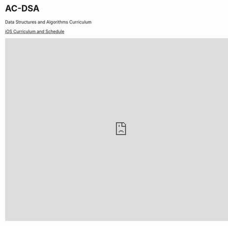 # AC-DSA
Data Structures and Algorithms Curriculum

[iOS Curriculum and Schedule](https://docs.google.com/document/d/1mdMUHAD_PwUDIzfxEkZoLi8C7_g0Wp3quH7Q-qT-hx8/edit?usp=sharing)

<html><iframe src="https://calendar.google.com/calendar/embed?src=accesscode%40c4q.nyc&ctz=America/New_York" style="border: 0" width="800" height="600" frameborder="0" scrolling="no"></iframe></html>
